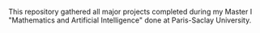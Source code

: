 This repository gathered all major projects completed during my Master I "Mathematics and Artificial Intelligence" done at Paris-Saclay University.
